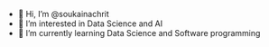 - 👋 Hi, I’m @soukainachrit
- 👀 I’m interested in Data Science and AI
- 🌱 I’m currently learning Data Science and Software programming

